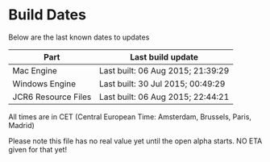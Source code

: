 # Build Dates

Below are the last known dates to updates

Part | Last build update
-----|-----
Mac Engine | Last built: 06 Aug 2015; 21:39:29
Windows Engine | Last built: 30 Jul 2015; 00:49:29
JCR6 Resource Files | Last built: 06 Aug 2015; 22:44:21
All times are in CET (Central European Time: Amsterdam, Brussels, Paris, Madrid)


Please note this file has no real value yet until the open alpha starts. NO ETA given for that yet!

